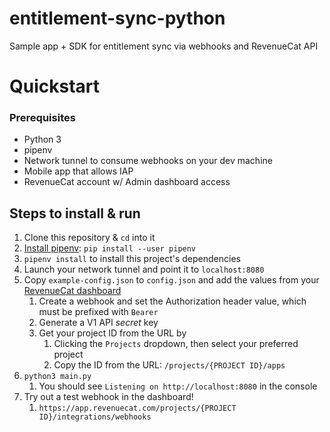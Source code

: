 # entitlement-sync-python

Sample app + SDK for entitlement sync via webhooks and RevenueCat API

# Quickstart

### Prerequisites

* Python 3
* pipenv
* Network tunnel to consume webhooks on your dev machine
* Mobile app that allows IAP
* RevenueCat account w/ Admin dashboard access

## Steps to install & run

1. Clone this repository & `cd` into it
2. [Install pipenv](https://pipenv.pypa.io/en/latest/installation/):  `pip install --user pipenv`
3. `pipenv install` to install this project's dependencies
4. Launch your network tunnel and point it to `localhost:8080`
5. Copy `example-config.json` to `config.json` and add the values from
   your [RevenueCat dashboard](https://app.revenuecat.com/)
    1. Create a webhook and set the Authorization header value, which must be prefixed with `Bearer `
    2. Generate a V1 API *secret* key
    3. Get your project ID from the URL by
        1. Clicking the `Projects` dropdown, then select your preferred project
        2. Copy the ID from the URL: `/projects/{PROJECT ID}/apps`
6. `python3 main.py`
    1. You should see `Listening on http://localhost:8080` in the console
7. Try out a test webhook in the dashboard!
    1. `https://app.revenuecat.com/projects/{PROJECT ID}/integrations/webhooks`
